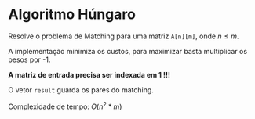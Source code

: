 # Algoritmo Húngaro

Resolve o problema de Matching para uma matriz `A[n][m]`, onde $n \leq m$.

A implementação minimiza os custos, para maximizar basta multiplicar os pesos por -1.

**A matriz de entrada precisa ser indexada em 1 !!!**

O vetor `result` guarda os pares do matching.

Complexidade de tempo: $O(n^2 * m)$